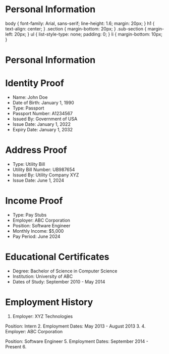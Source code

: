# Personal Information

body {
font-family: Arial, sans-serif;
line-height: 1.6;
margin: 20px;
}
h1 {
text-align: center;
}
.section {
margin-bottom: 20px;
}
.sub-section {
margin-left: 20px;
}
ul {
list-style-type: none;
padding: 0;
}
li {
margin-bottom: 10px;
}

# Personal Information

# Identity Proof

- Name: John Doe
- Date of Birth: January 1, 1990
- Type: Passport
- Passport Number: A1234567
- Issued By: Government of USA
- Issue Date: January 1, 2022
- Expiry Date: January 1, 2032

# Address Proof

- Type: Utility Bill
- Utility Bill Number: UB987654
- Issued By: Utility Company XYZ
- Issue Date: June 1, 2024

# Income Proof

- Type: Pay Stubs
- Employer: ABC Corporation
- Position: Software Engineer
- Monthly Income: $5,000
- Pay Period: June 2024

# Educational Certificates

- Degree: Bachelor of Science in Computer Science
- Institution: University of ABC
- Dates of Study: September 2010 - May 2014

# Employment History

1. Employer: XYZ Technologies

Position: Intern
2. Employment Dates: May 2013 - August 2013
3.
4. Employer: ABC Corporation

Position: Software Engineer
5. Employment Dates: September 2014 - Present
6.
